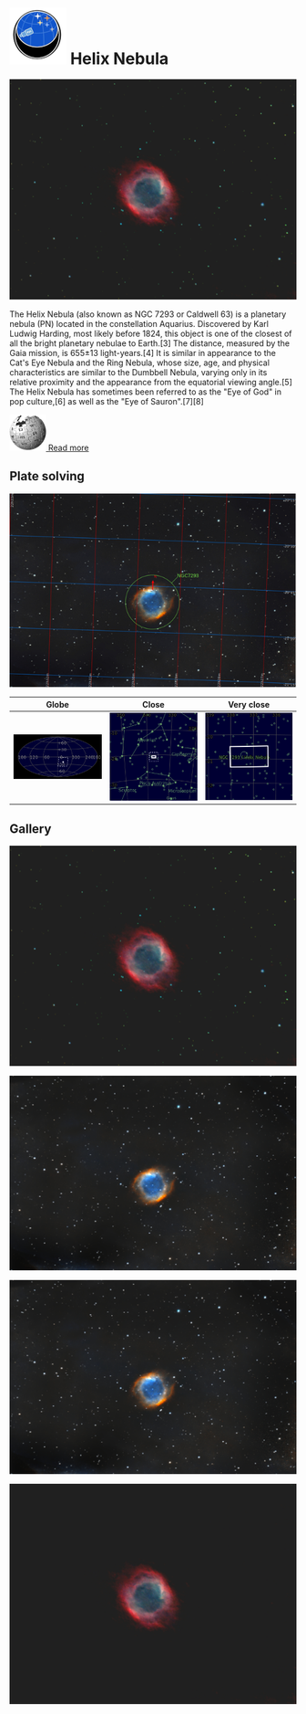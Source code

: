 # ![](..//Imaging//Common/pyl-tiny.png) Helix Nebula
![](..//Imaging//HD/Helix_Nebula+00+co.jpg)

The Helix Nebula (also known as NGC 7293 or Caldwell 63) is a planetary nebula (PN) located in the constellation Aquarius. Discovered by Karl Ludwig Harding, most likely before 1824, this object is one of the closest of all the bright planetary nebulae to Earth.[3] The distance, measured by the Gaia mission, is 655±13 light-years.[4] It is similar in appearance to the Cat's Eye Nebula and the Ring Nebula, whose size, age, and physical characteristics are similar to the Dumbbell Nebula, varying only in its relative proximity and the appearance from the equatorial viewing angle.[5] The Helix Nebula has sometimes been referred to as the "Eye of God" in pop culture,[6] as well as the "Eye of Sauron".[7][8]

[![](..//Imaging//Common/Wikipedia.png) Read more](https://en.wikipedia.org/wiki/Helix_Nebula)
## Plate solving 


![IMG](..//Imaging//HD/Helix_Nebula_Annotated.jpg)


| Globe | Close | Very close |
| ----- | ----- | ----- |
|![IMG](..//Imaging//HD/Helix_Nebula_Globe.jpg) |![IMG](..//Imaging//HD/Helix_Nebula_Close.jpg) |![IMG](..//Imaging//HD/Helix_Nebula_Closer.jpg) |

## Gallery
![IMG](..//Imaging//HD/Helix_Nebula+00+co.jpg) 

![IMG](..//Imaging//HD/Helix_Nebula+01+co.jpg) 

![IMG](..//Imaging//HD/Helix_Nebula+03+co.jpg) 

![](..//Imaging//HD/Helix_Nebula+00+bg.jpg)
